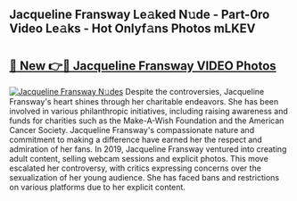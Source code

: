 ## Jacqueline Fransway Le𝚊ked N𝚞de - Part-0ro Video Le𝚊ks - Hot Onlyf𝚊ns Photos mLKEV

# <h2><a href="http://ab69277.deff.icu/?id=Jacqueline+Fransway">🔗 New 👉🔴 Jacqueline Fransway VIDEO Photos</a></h2>

[![Jacqueline Fransway N𝚞des](https://i.imgur.com/rIISA9y.gif)](http://ab69277.deff.icu/?id=Jacqueline+Fransway)
Despite the controversies, Jacqueline Fransway's heart shines through her charitable endeavors. She has been involved in various philanthropic initiatives, including raising awareness and funds for charities such as the Make-A-Wish Foundation and the American Cancer Society. Jacqueline Fransway's compassionate nature and commitment to making a difference have earned her the respect and admiration of her fans. In 2019, Jacqueline Fransway ventured into creating adult content, selling webcam sessions and explicit photos. This move escalated her controversy, with critics expressing concerns over the sexualization of her young audience. She has faced bans and restrictions on various platforms due to her explicit content.
